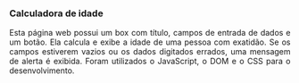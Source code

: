 ### Calculadora de idade

<p align="justify">
Esta página web possui um box com título, campos de entrada de dados e um botão. Ela calcula e exibe a idade de uma pessoa com exatidão. Se os campos estiverem vazios ou os dados digitados errados, uma mensagem de alerta é exibida. Foram utilizados o JavaScript, o DOM e o CSS para o desenvolvimento.
</p>
